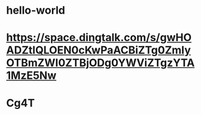 # hello-world
# https://space.dingtalk.com/s/gwHOADZtlQLOEN0cKwPaACBiZTg0ZmIyOTBmZWI0ZTBjODg0YWViZTgzYTA1MzE5Nw
# Cg4T
